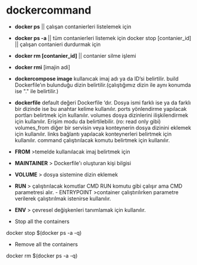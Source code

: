 # dockercommand 
- **docker ps** || çalışan contanierleri listelemek için 
- **docker ps -a** || tüm contanierleri listemek için docker stop [contanier_id] || çalışan contanieri durdurmak için 
- **docker rm [contanier_id]** || contanier silme işlemi
- **docker rmi** [imajin adi] 
- **dockercompose image** kullanıcak imaj adı ya da ID’si belirtilir. build Dockerfile’ın bulunduğu dizin belirtilir.(çalıştığımız dizin ile aynı konumda ise "." ile belirtilir.) 
- **dockerfile** default değeri Dockerfile ‘dır. Dosya ismi farklı ise ya da farklı bir dizinde ise bu anahtar kelime kullanılır. ports yönlendirme yapılacak portları belirtmek için kullanılır. volumes dosya dizinlerini ilişkilendirmek için kullanılır. Erişim modu da belirtilebilir. (ro: read only gibi) volumes_from diğer bir servisin veya konteynerin dosya dizinini eklemek için kullanılır. links bağlantı yapılacak konteynerleri belirtmek için kullanılır. command çalıştırılacak komutu belirtmek için kullanılır.

- **FROM** >temelde kullanılacak imaj belirtmek için 
- **MAINTAINER** > Dockerfile'ı oluşturan kişi bilgisi 
- **VOLUME** > dosya sistemine dizin eklemek 
- **RUN** > çalıştırılacak komutlar CMD RUN komutu gibi çalışır ama CMD parametresi alır. - ENTRYPOINT >container çalıştırılırken parametre verilerek çalıştırılmak istenirse kullanılır. 
- **ENV** > çevresel değişkenleri tanımlamak için kullanılır.

- Stop all the containers

docker stop $(docker ps -a -q)

- Remove all the containers

docker rm $(docker ps -a -q)

